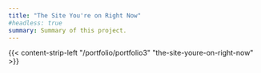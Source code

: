 ```yaml
---
title: "The Site You're on Right Now"
#headless: true
summary: Summary of this project.
---
```

{{< content-strip-left "/portfolio/portfolio3" "the-site-youre-on-right-now" >}}